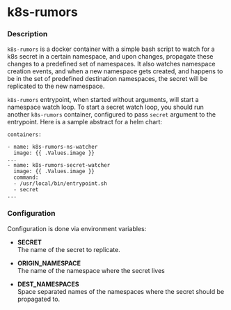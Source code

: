 k8s-rumors
============

### Description

`k8s-rumors` is a docker container with a simple bash script to 
watch for a k8s secret in a certain namespace, and upon changes, propagate these changes to a predefined set of namespaces.
It also watches namespace creation events, and when a new namespace gets created, and happens to be in the set of predefined
destination namespaces, the secret will be replicated to the new namespace.

`k8s-rumors` entrypoint, when started without arguments, will start a namespace watch loop.
To start a secret watch loop, you should run another `k8s-rumors` container, configured to pass
`secret` argument to the entrypoint. Here is a sample abstract for a helm chart:

```
containers:

- name: k8s-rumors-ns-watcher
  image: {{ .Values.image }}
...
- name: k8s-rumors-secret-watcher
  image: {{ .Values.image }}
  command:
  - /usr/local/bin/entrypoint.sh 
  - secret
...

```

### Configuration

Configuration is done via environment variables:

* **SECRET**  
The name of the secret to replicate.

* **ORIGIN_NAMESPACE**  
The name of the namespace where the secret lives

* **DEST_NAMESPACES**  
Space separated names of the namespaces where the secret should be propagated to.

